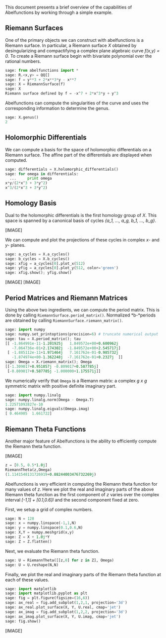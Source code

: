 This document presents a brief overview of the capabilities of Abelfunctions by working through a simple example.

## Riemann Surfaces

One of the primary objects we can construct with abelfunctions is a Riemann surface. In particular, a Riemann surface *X* obtained by desingularizing and compactifying a complex plane algebraic curve *f(x,y) = 0*. To create a Riemann surface begin with bivariate polynomial over the rational numbers.

```python
sage: from abelfunctions import *
sage: R.<x,y> = QQ[]
sage: f = y**3 + 2*x**3*y - x**7
sage: X = RiemannSurface(f)
sage: X
Riemann surface defined by f = -x^7 + 2*x^3*y + y^3
```

Abelfunctions can compute the singularities of the curve and uses the corresponding information to determine the genus.

```python
sage: X.genus()
2
```

## Holomorphic Differentials

We can compute a basis for the space of holomorphic differentials on a Riemann surface. The affine part of the differentials are displayed when computed.

```python
sage: differentials = X.holomorphic_differentials()
sage: for omega in differentials:
  ...     print omega
x*y/(2*x^3 + 3*y^2)
x^3/(2*x^3 + 3*y^2)
```

## Homology Basis

Dual to the holomorphic differentials is the first homology group of *X*. This space is spanned by a canonical basis of cycles *{a_1, ..., a_g, b_1, ..., b_g}*.

[IMAGE]

We can compute and plot the projections of these cycles in complex *x-* and *y-* planes.

```python
sage: a_cycles = X.a_cycles()
sage: b_cycles = X.b_cycles()
sage: xfig = a_cycles[0].plot_x(512)
sage: yfig = a_cycles[0].plot_y(512, color='green')
sage: xfig.show(); yfig.show()
```

[IMAGE]
[IMAGE]


## Period Matrices and Riemann Matrices

Using the above two ingredients, we can compute the period matrix. This is done by calling `RiemannSurface.period_matrix()`. Normalized *b-*periods are obtained by calling `RiemannSurface.riemann_matrix()`.

```python
sage: import numpy
sage: numpy.set_printoptions(precision=6) # truncate numerical output
sage: tau = X.period_matrix(); tau
[[ -1.864991e-11-1.201925j   1.849572e+00+0.600962j
   -7.064736e-01+2.174302j  -1.849572e+00+2.545717j]
 [ -1.885112e-11+1.971464j   7.161762e-01-0.985732j
   -1.874974e+00-1.362248j  -7.161762e-01+0.2327j  ]]
sage: Omega = X.riemann_matrix(); Omega
[[-1.309017+0.951057j -0.809017+0.587785j]
 [-0.809017+0.587785j -1.000000+1.175571j]]
```

We numerically verify that `Omega` is a Riemann matrix: a complex *g x g* symmetric matrix with positive definite imaginary part.

```python
sage: import numpy.linalg
sage: numpy.linalg.norm(Omega - Omega.T)
1.22571092827e-10
sage: numpy.linalg.eigvals(Omega.imag)
[ 0.464905  1.661722]
```

## Riemann Theta Functions

Another major feature of Abelfunctions is the ability to efficiently compute the Riemann theta function.

[IMAGE]

```python
z = [0.5, 0.5*1.0j]
RiemannTheta(z,Omega)
(1.1141548131726919+0.88244003476732269j)
```

Abelfunctions is very efficient in computing the Riemann theta function for many values of *z*. Here we plot the real and imaginary parts of the above Riemann theta function as the first component of *z* varies over the complex interval *[-1,1] + [0.1,0.6]I* and the second component fixed at zero.

First, we setup a grid of complex numbers.

```python
sage: N = 128
sage: x = numpy.linspace(-1,1,N)
sage: y = numpy.linspace(0.1,0.6,N)
sage: X,Y = numpy.meshgrid(x,y)
sage: Z = X + 1.0j*Y
sage: Z = Z.flatten()
```

Next, we evaluate the Riemann theta function.

```python
sage: U = RiemannTheta([[z,0] for z in Z], Omega)
sage: U = U.reshape(N,N)
```

Finally, we plot the real and imaginary parts of the Riemann theta function at
each of these values.

```python
sage: import matplotlib
sage: import matplotlib.pyplot as plt
sage: fig = plt.figure(figsize=(16,6))
sage: ax_real = fig.add_subplot(1,2,1, projection='3d')
sage: ax_real.plot_surface(X, Y, U.real, cmap='jet')
sage: ax_imag = fig.add_subplot(1,2,2, projection='3d')
sage: ax_imag.plot_surface(X, Y, U.imag, cmap='jet')
sage: fig.show()
```

[IMAGE]
